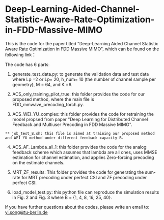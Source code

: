 # Deep-Learning-Aided-Channel-Statistic-Aware-Rate-Optimization-in-FDD-Massive-MIMO

This is the code for the paper titled "Deep-Learning Aided Channel Statistic Aware Rate Optimization in FDD Massive MIMO", which can be found on the following link：

The code has 6 parts:

  1. generate_test_data.py: to generate the validation data and test data where Lp =2 or Lp= 20, h_num= 10 (the number of channel sample per geometry), M = 64, and K =6. 

  2. ACS_only_training_pilot_true: this folder provides the code for our proposed method, where the main file is FDD_mmwave_precoding_torch.py.
  
  3. ACS_WEI_YU_complex: this folder provides the code for retraining the model propsed from paper "Deep Learning for Distributed Channel Feedback and Multiuser Precoding in FDD Massive MIMO".
  
    ** job_test_B.sh: this file is aimed at training our proposed method and WEI YU method under different feedback capacity B. 
  
  4. ACS_AF_Lambda_all_1: this folder provides the code for the analog feedback scheme which assumes that lambda are all ones, uses MMSE estimation for channel estimation, and applies Zero-forcing precoding on the estimate channels. 
  
  5. MRT_ZF_results: This folder provides the code for generating the sum-rate for MRT precoding under perfect CSI and ZF precoding under perfect CSI. 
  
  6. load_model_test.py: this python file can reproduce the simulation results in Fig. 2 and Fig. 3 where B = {1, 4, 8, 16, 25, 40}. 
 
  
  
If you have further questions about the codes, please write an email to: yi.song@tu-berlin.de
